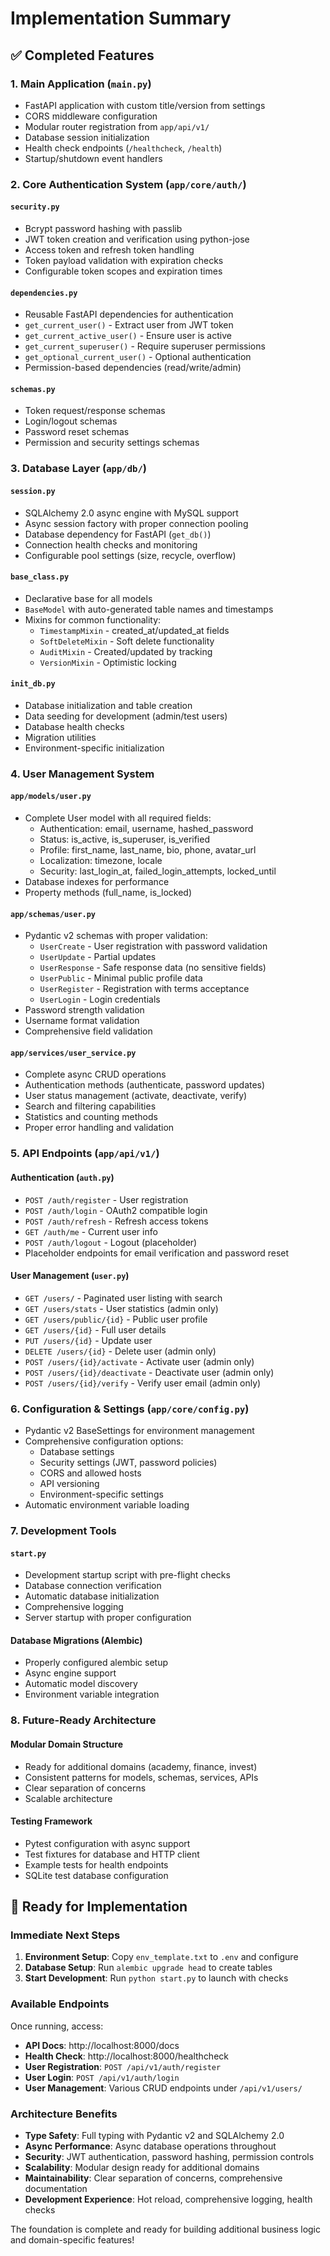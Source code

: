# Implementation Summary

## ✅ Completed Features

### 1. Main Application (`main.py`)
- FastAPI application with custom title/version from settings
- CORS middleware configuration  
- Modular router registration from `app/api/v1/`
- Database session initialization
- Health check endpoints (`/healthcheck`, `/health`)
- Startup/shutdown event handlers

### 2. Core Authentication System (`app/core/auth/`)

#### `security.py`
- Bcrypt password hashing with passlib
- JWT token creation and verification using python-jose
- Access token and refresh token handling
- Token payload validation with expiration checks
- Configurable token scopes and expiration times

#### `dependencies.py`
- Reusable FastAPI dependencies for authentication
- `get_current_user()` - Extract user from JWT token
- `get_current_active_user()` - Ensure user is active
- `get_current_superuser()` - Require superuser permissions
- `get_optional_current_user()` - Optional authentication
- Permission-based dependencies (read/write/admin)

#### `schemas.py`
- Token request/response schemas
- Login/logout schemas
- Password reset schemas
- Permission and security settings schemas

### 3. Database Layer (`app/db/`)

#### `session.py`
- SQLAlchemy 2.0 async engine with MySQL support
- Async session factory with proper connection pooling
- Database dependency for FastAPI (`get_db()`)
- Connection health checks and monitoring
- Configurable pool settings (size, recycle, overflow)

#### `base_class.py`
- Declarative base for all models
- `BaseModel` with auto-generated table names and timestamps
- Mixins for common functionality:
  - `TimestampMixin` - created_at/updated_at fields
  - `SoftDeleteMixin` - Soft delete functionality
  - `AuditMixin` - Created/updated by tracking
  - `VersionMixin` - Optimistic locking

#### `init_db.py`
- Database initialization and table creation
- Data seeding for development (admin/test users)
- Database health checks
- Migration utilities
- Environment-specific initialization

### 4. User Management System

#### `app/models/user.py`
- Complete User model with all required fields:
  - Authentication: email, username, hashed_password
  - Status: is_active, is_superuser, is_verified
  - Profile: first_name, last_name, bio, phone, avatar_url
  - Localization: timezone, locale
  - Security: last_login_at, failed_login_attempts, locked_until
- Database indexes for performance
- Property methods (full_name, is_locked)

#### `app/schemas/user.py`
- Pydantic v2 schemas with proper validation:
  - `UserCreate` - User registration with password validation
  - `UserUpdate` - Partial updates
  - `UserResponse` - Safe response data (no sensitive fields)
  - `UserPublic` - Minimal public profile data
  - `UserRegister` - Registration with terms acceptance
  - `UserLogin` - Login credentials
- Password strength validation
- Username format validation
- Comprehensive field validation

#### `app/services/user_service.py`
- Complete async CRUD operations
- Authentication methods (authenticate, password updates)
- User status management (activate, deactivate, verify)
- Search and filtering capabilities
- Statistics and counting methods
- Proper error handling and validation

### 5. API Endpoints (`app/api/v1/`)

#### Authentication (`auth.py`)
- `POST /auth/register` - User registration
- `POST /auth/login` - OAuth2 compatible login
- `POST /auth/refresh` - Refresh access tokens
- `GET /auth/me` - Current user info
- `POST /auth/logout` - Logout (placeholder)
- Placeholder endpoints for email verification and password reset

#### User Management (`user.py`)
- `GET /users/` - Paginated user listing with search
- `GET /users/stats` - User statistics (admin only)
- `GET /users/public/{id}` - Public user profile
- `GET /users/{id}` - Full user details
- `PUT /users/{id}` - Update user
- `DELETE /users/{id}` - Delete user (admin only)
- `POST /users/{id}/activate` - Activate user (admin only)
- `POST /users/{id}/deactivate` - Deactivate user (admin only)
- `POST /users/{id}/verify` - Verify user email (admin only)

### 6. Configuration & Settings (`app/core/config.py`)
- Pydantic v2 BaseSettings for environment management
- Comprehensive configuration options:
  - Database settings
  - Security settings (JWT, password policies)
  - CORS and allowed hosts
  - API versioning
  - Environment-specific settings
- Automatic environment variable loading

### 7. Development Tools

#### `start.py`
- Development startup script with pre-flight checks
- Database connection verification
- Automatic database initialization
- Comprehensive logging
- Server startup with proper configuration

#### Database Migrations (Alembic)
- Properly configured alembic setup
- Async engine support
- Automatic model discovery
- Environment variable integration

### 8. Future-Ready Architecture

#### Modular Domain Structure
- Ready for additional domains (academy, finance, invest)
- Consistent patterns for models, schemas, services, APIs
- Clear separation of concerns
- Scalable architecture

#### Testing Framework
- Pytest configuration with async support
- Test fixtures for database and HTTP client
- Example tests for health endpoints
- SQLite test database configuration

## 🔧 Ready for Implementation

### Immediate Next Steps
1. **Environment Setup**: Copy `env_template.txt` to `.env` and configure
2. **Database Setup**: Run `alembic upgrade head` to create tables
3. **Start Development**: Run `python start.py` to launch with checks

### Available Endpoints
Once running, access:
- **API Docs**: http://localhost:8000/docs
- **Health Check**: http://localhost:8000/healthcheck
- **User Registration**: `POST /api/v1/auth/register`
- **User Login**: `POST /api/v1/auth/login`
- **User Management**: Various CRUD endpoints under `/api/v1/users/`

### Architecture Benefits
- **Type Safety**: Full typing with Pydantic v2 and SQLAlchemy 2.0
- **Async Performance**: Async database operations throughout
- **Security**: JWT authentication, password hashing, permission controls
- **Scalability**: Modular design ready for additional domains
- **Maintainability**: Clear separation of concerns, comprehensive documentation
- **Development Experience**: Hot reload, comprehensive logging, health checks

The foundation is complete and ready for building additional business logic and domain-specific features!